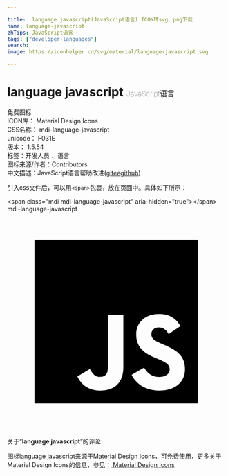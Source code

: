 ```yaml
---

title:  language javascript(JavaScript语言) ICON转svg、png下载
name: language-javascript
zhTips: JavaScript语言
tags: ["developer-languages"]
search: 
image: https://iconhelper.cn/svg/material/language-javascript.svg

---
```


# language javascript  <small style="font-size: 60%;font-weight: 100">JavaScript语言</small>


<div class="detail-page">
<p>
<span><span class="badge-success badge">免费图标</span> </span>
<br/>
<span>
ICON库：
<span class="badge-secondary badge">Material Design Icons</span> 
</span>
<br/>
<span>
CSS名称：
<span class="badge-secondary badge">mdi-language-javascript</span> 
</span>
<br/>
<span>
unicode：
<span class="badge-secondary badge">F031E</span> 
<copy-btn content='F031E' btn-title=""></copy-btn>
<copy-btn :content='String.fromCodePoint(parseInt("F031E", 16))' btn-title="复制U"></copy-btn>
</span>
<br/>
<span>
版本：
<span class="badge-secondary badge">1.5.54</span> 
</span><br/><span>标签：<span class="badge-light badge"><router-link to="/tags/developer-languages.html">开发人员 、语言</router-link></span></span>
<br/>
<span>图标来源/作者：<span class="badge-light badge">Contributors</span></span> 
<br/>
<span class="zh-detail">中文描述：<span class="badge-primary badge">JavaScript语言</span><span class="help-link"><span>帮助改进</span>(<a href="https://gitee.com/liuwave/icon-helper/edit/master/json/material/language-javascript.json" target="_blank" rel="noopener noreferrer">gitee</a><a href="https://github.com/liuwave/icon-helper/edit/master/json/material/language-javascript.json" target="_blank" rel="noopener noreferrer">github</a></span>)</span><br/>
</p>
</div>
<div class="alert alert-dark">
  <i class="mdi mdi-language-javascript mdi-48px"></i>
  <i class="mdi mdi-language-javascript mdi-36px"></i>
  <i class="mdi mdi-language-javascript mdi-24px"></i>
  <i class="mdi mdi-language-javascript mdi-18px"></i>
</div>
<div>
  <p>引入css文件后，可以用<code>&lt;span&gt;</code>包裹，放在页面中。具体如下所示：    
  </p>
  <div class="alert alert-primary" style="font-size: 14px">
    &lt;span class="mdi mdi-language-javascript" aria-hidden="true"&gt;&lt;/span&gt;
    <copy-btn content='<span class="mdi mdi-language-javascript" aria-hidden="true"></span>'></copy-btn>
  </div>
  <div class="alert alert-secondary">
    <i class="mdi mdi-language-javascript"
    style="font-size: 24px"
    aria-hidden="true"></i> mdi-language-javascript
    <copy-btn content="mdi-language-javascript" btn-title="复制图标名称"></copy-btn>
  </div>
</div>
<div id="svg" class="svg-wrap">
<svg xmlns="http://www.w3.org/2000/svg" viewBox="0 0 24 24"><path d="M3,3H21V21H3V3M7.73,18.04C8.13,18.89 8.92,19.59 10.27,19.59C11.77,19.59 12.8,18.79 12.8,17.04V11.26H11.1V17C11.1,17.86 10.75,18.08 10.2,18.08C9.62,18.08 9.38,17.68 9.11,17.21L7.73,18.04M13.71,17.86C14.21,18.84 15.22,19.59 16.8,19.59C18.4,19.59 19.6,18.76 19.6,17.23C19.6,15.82 18.79,15.19 17.35,14.57L16.93,14.39C16.2,14.08 15.89,13.87 15.89,13.37C15.89,12.96 16.2,12.64 16.7,12.64C17.18,12.64 17.5,12.85 17.79,13.37L19.1,12.5C18.55,11.54 17.77,11.17 16.7,11.17C15.19,11.17 14.22,12.13 14.22,13.4C14.22,14.78 15.03,15.43 16.25,15.95L16.67,16.13C17.45,16.47 17.91,16.68 17.91,17.26C17.91,17.74 17.46,18.09 16.76,18.09C15.93,18.09 15.45,17.66 15.09,17.06L13.71,17.86Z" /></svg>
</div>
<detail full-name='mdi-language-javascript'></detail>
<div class="icon-detail__container">
<p>关于“<b>language javascript</b>”的评论:</p>
</div>
<Vssue title="关于“language javascript”的评论" />    
<div><p>图标language javascript来源于Material Design Icons，可免费使用，更多关于 Material Design Icons的信息，参见：<a target="_blank" href="https://iconhelper.cn/material.html"> Material Design Icons</a>
</p></div>
